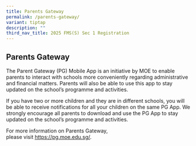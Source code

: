 ```yaml
---
title: Parents Gateway
permalink: /parents-gateway/
variant: tiptap
description: ""
third_nav_title: 2025 FMS(S) Sec 1 Registration
---
```

<h2>Parents Gateway</h2>
<p>The Parent Gateway (PG) Mobile App is an initiative by MOE to enable parents
to interact with schools more conveniently regarding administrative and
financial matters. Parents will also be able to use this app to stay updated
on the school’s programme and activities.</p>
<p>If you have two or more children and they are in different schools, you
will be able to receive notifications for all your children on the same
PG App. We strongly encourage all parents to download and use the PG App
to stay updated on the school’s programme and activities.</p>
<p>For more information on Parents Gateway, please&nbsp;visit&nbsp;<a href="https://pg.moe.edu.sg/" rel="noopener noreferrer nofollow" target="_blank"><u>https://pg.moe.edu.sg/</u></a>.</p>